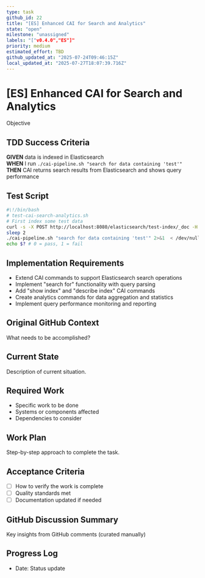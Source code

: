 ```yaml
---
type: task
github_id: 22
title: "[ES] Enhanced CAI for Search and Analytics"
state: "open"
milestone: "unassigned"
labels: "["v0.4.0","ES"]"
priority: medium
estimated_effort: TBD
github_updated_at: "2025-07-24T09:46:15Z"
local_updated_at: "2025-07-27T18:07:39.716Z"
---
```


# [ES] Enhanced CAI for Search and Analytics

Objective
## TDD Success Criteria
**GIVEN** data is indexed in Elasticsearch  
**WHEN** I run `./cai-pipeline.sh "search for data containing 'test'"`  
**THEN** CAI returns search results from Elasticsearch and shows query performance

## Test Script
```bash
#\!/bin/bash
# test-cai-search-analytics.sh
# First index some test data
curl -s -X POST http://localhost:8080/elasticsearch/test-index/_doc -H "Content-Type: application/json" -d '{"message": "test data for search"}' >/dev/null 2>&1
sleep 2
./cai-pipeline.sh "search for data containing 'test'" 2>&1  < /dev/null |  grep -q "test data for search"
echo $? # 0 = pass, 1 = fail
```

## Implementation Requirements
- Extend CAI commands to support Elasticsearch search operations
- Implement "search for" functionality with query parsing
- Add "show index" and "describe index" CAI commands
- Create analytics commands for data aggregation and statistics
- Implement query performance monitoring and reporting

## Original GitHub Context
What needs to be accomplished?

## Current State
Description of current situation.

## Required Work
- Specific work to be done
- Systems or components affected
- Dependencies to consider

## Work Plan
Step-by-step approach to complete the task.

## Acceptance Criteria
- [ ] How to verify the work is complete
- [ ] Quality standards met
- [ ] Documentation updated if needed

## GitHub Discussion Summary
Key insights from GitHub comments (curated manually)

## Progress Log
- Date: Status update